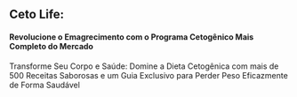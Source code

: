 ## Ceto Life:
#### Revolucione o Emagrecimento com o Programa Cetogênico Mais Completo do Mercado

Transforme Seu Corpo e Saúde: Domine a Dieta Cetogênica com mais de 500 Receitas Saborosas e um Guia Exclusivo para Perder Peso Eficazmente de Forma Saudável